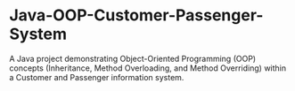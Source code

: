 # Java-OOP-Customer-Passenger-System
A Java project demonstrating Object-Oriented Programming (OOP) concepts (Inheritance, Method Overloading, and Method Overriding) within a Customer and Passenger information system.
